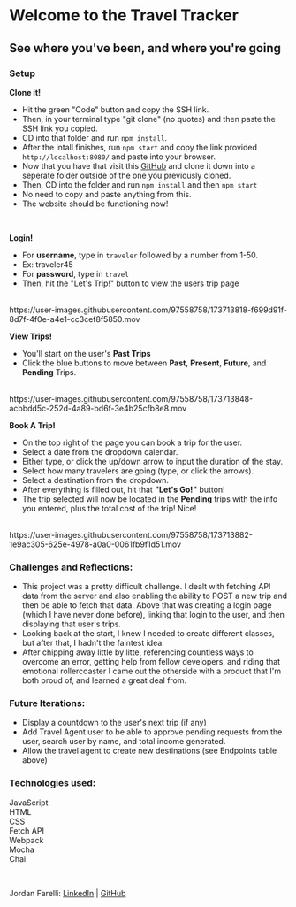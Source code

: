 # Welcome to the Travel Tracker

## See where you've been, and where you're going

### Setup

**Clone it!**<br>
* Hit the green "Code" button and copy the SSH link.
* Then, in your terminal type "git clone" (no quotes) and then paste the SSH link you copied.
* CD into that folder and run  `npm install`.
* After the intall finishes, run `npm start` and copy the link provided `http://localhost:8080/` and paste into your browser.
* Now that you have that visit this [GitHub](https://github.com/turingschool-examples/travel-tracker-api) and clone it down into a seperate folder outside of the one you previously cloned.
* Then, CD into the folder and run `npm install` and then `npm start`
* No need to copy and paste anything from this.
* The website should be functioning now!
<br>

**Login!**<br>
* For **username**, type in `traveler` followed by a number from 1-50.
* Ex: traveler45
* For **password**, type in `travel`
* Then, hit the "Let's Trip!" button to view the users trip page
<br> 
https://user-images.githubusercontent.com/97558758/173713818-f699d91f-8d7f-4f0e-a4e1-cc3cef8f5850.mov

**View Trips!**<br>
* You'll start on the user's **Past Trips**
* Click the blue buttons to move between **Past**, **Present**, **Future**, and **Pending** Trips.
<br>
https://user-images.githubusercontent.com/97558758/173713848-acbbdd5c-252d-4a89-bd6f-3e4b25cfb8e8.mov

**Book A Trip!**<br>
* On the top right of the page you can book a trip for the user.
* Select a date from the dropdown calendar.
* Either type, or click the up/down arrow to input the duration of the stay.
* Select how many travelers are going (type, or click the arrows).
* Select a destination from the dropdown.
* After everything is filled out, hit that **"Let's Go!"** button!
* The trip selected will now be located in the **Pending** trips with the info you entered, plus the total cost of the trip! Nice!
<br>
https://user-images.githubusercontent.com/97558758/173713882-1e9ac305-625e-4978-a0a0-0061fb9f1d51.mov


### Challenges and Reflections:
* This project was a pretty difficult challenge. I dealt with fetching API data from the server and also enabling the ability to POST a new trip and then be able to fetch that data. Above that was creating a login page (which I have never done before), linking that login to the user, and then displaying that user's trips.
* Looking back at the start, I knew I needed to create different classes, but after that, I hadn't the faintest idea.
* After chipping away little by litte, referencing countless ways to overcome an error, getting help from fellow developers, and riding that emotional rollercoaster I came out the otherside with a product that I'm both proud of, and learned a great deal from.

### Future Iterations:
* Display a countdown to the user's next trip (if any)
* Add Travel Agent user to be able to approve pending requests from the user, search user by name, and total income generated.
* Allow the travel agent to create new destinations (see Endpoints table above)

### Technologies used:<br>
JavaScript<br>
HTML<br>
CSS<br>
Fetch API<br>
Webpack<br>
Mocha<br>
Chai<br>

<br>



Jordan Farelli: [LinkedIn](https://www.linkedin.com/in/jordan-farelli/) | [GitHub](https://github.com/jfarelli)